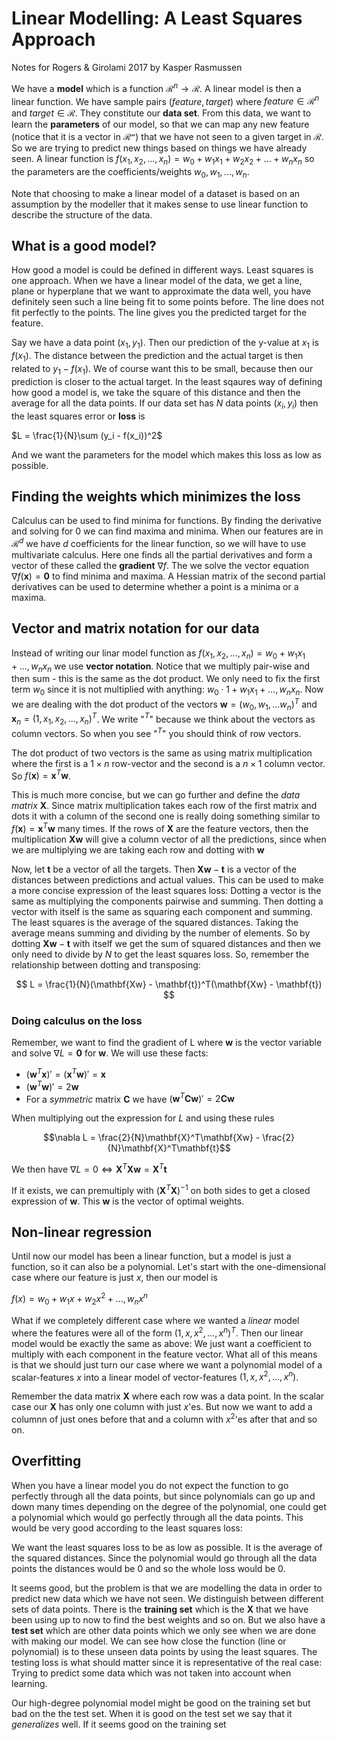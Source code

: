 # Linear Modelling: A Least Squares Approach
Notes for Rogers & Girolami 2017 by Kasper Rasmussen

We have a **model** which is a function $\mathcal{R}^n \to \mathcal{R}$.
A linear model is then a linear function. We have
sample pairs $(feature, target)$ where $feature \in \mathcal{R}^n$ 
and $target \in \mathcal{R}$. They constitute our **data set**. From this
data, we want to learn the **parameters** of our model, so that we can
map any new feature (notice that it is a vector in $\mathcal{R^n}$) that
we have not seen to a given target in $\mathcal{R}$. So we are trying to
predict new things based on things we have already seen. A linear function
is $f(x_1, x_2, ..., x_n) = w_0 + w_1 x_1 + w_2 x_2 + ... + w_n x_n$ so
the parameters are the coefficients/weights $w_0, w_1, ..., w_n$.

Note that choosing to make a linear model
of a dataset is based on an assumption by the modeller that it makes sense to use linear function to describe the structure of the data.

## What is a good model?

How good a model is could be defined in different ways. Least squares is one approach. When we have a linear model of the data, we get a line, plane or hyperplane that we want to approximate the data well, you have definitely seen such a line being fit to some points before. The line does not fit perfectly to the points. The line gives you the predicted target for the feature. 

Say we have a data point $(x_1, y_1)$. Then our prediction of the y-value at
$x_1$ is $f(x_1)$. The distance between the prediction and the actual target is then
related to $y_1 - f(x_1)$. We of course want this to be small, because then our prediction
is closer to the actual target. In the least sqaures way of defining how good a model is,
we take the square of this distance and then the average for all the data points. If
our data set has $N$ data points $(x_i, y_i)$ then the least squares error or **loss**
is

$L = \frac{1}{N}\sum (y_i - f(x_i))^2$

And we want the parameters for the model which makes this loss as low as possible.

## Finding the weights which minimizes the loss

Calculus can be used to find minima for functions. By finding the derivative and
solving for 0 we can find maxima and minima. When our features are in $\mathcal{R}^d$
we have $d$ coefficients for the linear function, so we will have to use multivariate
calculus. Here one finds all the partial derivatives and form a vector of
these called the **gradient** $\nabla f$. The we solve the vector equation
$\nabla f(\mathbf{x}) = \mathbf{0}$ to find minima and maxima. A Hessian matrix of the second partial derivatives can be used to determine whether a point is a minima or a maxima.

## Vector and matrix notation for our data

Instead of writing our linar model function as $f(x_1, x_2, ..., x_n) = w_0 + w_1 x_1 + ..., w_n x_n$ we use **vector notation**. Notice that we multiply pair-wise and then sum - this is the same as the dot product. We only need to fix the first term $w_0$ since it is not multiplied with anything: $w_0 \cdot 1 + w_1 x_1 + ..., w_n x_n$. Now we are dealing with the dot product of the vectors $\mathbf{w} = (w_0, w_1, ... w_n)^T$
and $\mathbf{x}_n = (1, x_1, x_2, ..., x_n)^T$. We write "$^T$" because we think about the vectors as column vectors. So when you see "$^T$" you should think of row vectors.

The dot product of two vectors is the same as using matrix multiplication where the first is a $1 \times n$ row-vector and the second is a $n \times 1$ column vector. So $f(\mathbf{x}) = \mathbf{x}^T \mathbf{w}$. 

This is much more concise, but we can go further and define the *data matrix* $\mathbf{X}$. Since matrix multiplication takes each row of the first matrix and dots it with a column of the second one is really doing something similar to $f(\mathbf{x}) = \mathbf{x}^T \mathbf{w}$ many times. If the rows of $\mathbf{X}$ are the feature vectors, then the multiplication $\mathbf{Xw}$ will give a column vector of all the predictions, since when we are multiplying we are taking each row and dotting with $\mathbf{w}$

Now, let $\mathbf{t}$ be a vector of all the targets. Then $\mathbf{Xw} - \mathbf{t}$ is a vector of the distances between predictions and actual values. This can be used to make a more concise expression of the least squares loss: Dotting a vector is the same as multiplying the components pairwise and summing. Then dotting a vector with itself is the same as squaring each component and summing. The least squares is the average of the squared distances. Taking the average means summing and dividing by the number of elements. So by dotting $\mathbf{Xw} - \mathbf{t}$ with itself we get the sum of squared distances and then we only need to divide by $N$ to get the least squares loss. So, remember the relationship between dotting and transposing:

$$
L = \frac{1}{N}(\mathbf{Xw} - \mathbf{t})^T(\mathbf{Xw} - \mathbf{t})
$$

### Doing calculus on the loss

Remember, we want to find the gradient of L where $\mathbf{w}$ is the vector variable
and solve $\nabla L = \mathbf{0}$ for $\mathbf{w}$. We will use these facts:

* $(\mathbf{w}^T\mathbf{x})' = (\mathbf{x}^T\mathbf{w})' = \mathbf{x}$
* $(\mathbf{w}^T\mathbf{w})' = 2\mathbf{w}$
* For a *symmetric* matrix $\mathbf{C}$ we have $(\mathbf{w}^T\mathbf{Cw})' = 2\mathbf{Cw}$

When multiplying out the expression for $L$ and using these rules

$$\nabla L = \frac{2}{N}\mathbf{X}^T\mathbf{Xw} - \frac{2}{N}\mathbf{X}^T\mathbf{t}$$

We then have $\nabla L = 0 \iff \mathbf{X}^T\mathbf{Xw} = \mathbf{X}^T\mathbf{t}$

If it exists, we can premultiply with $(\mathbf{X}^T\mathbf{X})^{-1}$ on both sides to get a closed expression of $\mathbf{w}$. This $\mathbf{w}$ is the vector of optimal weights.

## Non-linear regression

Until now our model has been a linear function, but a model is just a function, so it can also be a polynomial. Let's start with the one-dimensional case where our feature is just $x$, then our model is

$f(x) = w_0 + w_1 x + w_2 x^2 + ... , w_n x^n$

What if we completely different case where we wanted a *linear* model where the features were all of the form $(1, x, x^2, ..., x^n)^T$. Then our linear model would be exactly the same as above: We just want a coefficient to multiply with each component in the feature vector. What all of this means is that we should just turn our case where we want a polynomial model of a scalar-features $x$ into a linear model of vector-features $(1, x, x^2, ..., x^n)$.

Remember the data matrix $\mathbf{X}$ where each row was a data point. In the scalar case our $\mathbf{X}$ has only one column with just $x$'es. But now we want to add a columnn of just ones before that and a column with $x^2$'es after that and so on.

## Overfitting

When you have a linear model you do not expect the function to go perfectly through all the data points, but since polynomials can go up and down many times depending on the degree of the polynomial, one could get a polynomial which would go perfectly through all the data points. This would be very good according to the least squares loss:

We want the least squares loss to be as low as possible. It is the average of the squared distances. Since the polynomial would go through all the data points the distances would be 0 and so the whole loss would be 0. 

It seems good, but the problem is that we are modelling the data in order to predict new data which we have not seen. We distinguish between different sets of data points. There is the **training set** which is the $\mathbf{X}$ that we have been using up to now to find the best weights and so on. But we also have a **test set** which are other data points which we only see when we are done with making our model. We can see how close the function (line or polynomial) is to these unseen data points by using the least squares. The testing loss is what should matter since it is representative of the real case: Trying to predict some data which was not taken into account when learning.

Our high-degree polynomial model might be good on the training set but bad on the the test set. When it is good on the test set we say that it *generalizes* well. If it seems good on the training set